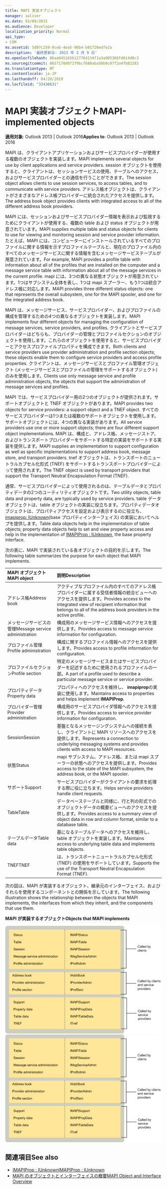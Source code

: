 ```yaml
---
title: MAPI 実装オブジェクト
manager: soliver
ms.date: 03/09/2015
ms.audience: Developer
localization_priority: Normal
api_type:
- COM
ms.assetid: 5d07c259-0ceb-4ea5-98b4-b01720edfe2a
description: '最終更新日: 2015 年 3 月 9 日'
ms.openlocfilehash: 86aa8451b5b127764134f1a3a905366fd014d0c3
ms.sourcegitcommit: 8657170d071f9bcf680aba50b9c07f2a4fb82283
ms.translationtype: MT
ms.contentlocale: ja-JP
ms.lasthandoff: 04/28/2019
ms.locfileid: "33430631"
---
```

# <a name="mapi-implemented-objects"></a><span data-ttu-id="7ce32-103">MAPI 実装オブジェクト</span><span class="sxs-lookup"><span data-stu-id="7ce32-103">MAPI-implemented objects</span></span>
  
<span data-ttu-id="7ce32-104">**適用対象**: Outlook 2013 | Outlook 2016</span><span class="sxs-lookup"><span data-stu-id="7ce32-104">**Applies to**: Outlook 2013 | Outlook 2016</span></span> 
  
<span data-ttu-id="7ce32-105">MAPI は、クライアントアプリケーションおよびサービスプロバイダーが使用する複数のオブジェクトを実装します。</span><span class="sxs-lookup"><span data-stu-id="7ce32-105">MAPI implements several objects for use by client applications and service providers.</span></span> <span data-ttu-id="7ce32-106">session オブジェクトを使用すると、クライアントは、セッションサービスの使用、テーブルへのアクセス、およびサービスプロバイダーとの通信を行うことができます。</span><span class="sxs-lookup"><span data-stu-id="7ce32-106">The session object allows clients to use session services, to access tables, and to communicate with service providers.</span></span> <span data-ttu-id="7ce32-107">アドレス帳オブジェクトは、クライアントがさまざまなアドレス帳プロバイダーに統合されたアクセスを提供します。</span><span class="sxs-lookup"><span data-stu-id="7ce32-107">The address book object provides clients with integrated access to all of the different address book providers.</span></span> 
  
<span data-ttu-id="7ce32-108">MAPI には、セッションおよびサービスプロバイダー情報を表示および監視するためにクライアントが使用する、複数の table および status オブジェクトが用意されています。</span><span class="sxs-lookup"><span data-stu-id="7ce32-108">MAPI supplies multiple table and status objects for clients to use for viewing and monitoring session and service provider information.</span></span> <span data-ttu-id="7ce32-109">たとえば、MAPI には、コンピューターにインストールされているすべてのプロファイルに関する情報を示すプロファイルテーブルと、現在のプロファイル内のすべてのメッセージサービスに関する情報を含むメッセージサービステーブルが用意されています。</span><span class="sxs-lookup"><span data-stu-id="7ce32-109">For example, MAPI provides a profile table with information about all of the profiles that are installed on the computer and a message service table with information about all of the message services in the current profile.</span></span> <span data-ttu-id="7ce32-110">mapi には、3つの異なる状態オブジェクトが用意されています。1つはサブシステム全体を表し、1つは mapi スプーラー、もう1つは統合アドレス帳に対応します。</span><span class="sxs-lookup"><span data-stu-id="7ce32-110">MAPI provides three different status objects: one that represents the overall subsystem, one for the MAPI spooler, and one for the integrated address book.</span></span> 
  
<span data-ttu-id="7ce32-111">MAPI は、メッセージサービス、サービスプロバイダー、およびプロファイルの構成を管理するための4つの異なるオブジェクトを実装します。</span><span class="sxs-lookup"><span data-stu-id="7ce32-111">MAPI implements four different objects for managing the configuration of message services, service providers, and profiles.</span></span> <span data-ttu-id="7ce32-112">クライアントとサービスプロバイダーはどちらも、プロバイダーの管理とプロファイルセクションのオブジェクトを使用します。これらのオブジェクトを使用すると、サービスプロバイダーとアクセスプロファイルプロパティを構成できます。</span><span class="sxs-lookup"><span data-stu-id="7ce32-112">Both clients and service providers use provider administration and profile section objects; these objects enable them to configure service providers and access profile properties.</span></span> <span data-ttu-id="7ce32-113">クライアントは、メッセージサービスとプロファイル管理オブジェクト (メッセージサービスとプロファイルの管理をサポートするオブジェクト) のみを使用します。</span><span class="sxs-lookup"><span data-stu-id="7ce32-113">Clients use only message service and profile administration objects, the objects that support the administration of message services and profiles.</span></span> 
  
<span data-ttu-id="7ce32-114">MAPI では、サービスプロバイダー用の2つのオブジェクトが提供されます。サポートオブジェクトと TNEF オブジェクトがあります。</span><span class="sxs-lookup"><span data-stu-id="7ce32-114">MAPI provides two objects for service providers: a support object and a TNEF object.</span></span> <span data-ttu-id="7ce32-115">すべてのサービスプロバイダーは1つまたは複数のサポートオブジェクトを使用します。サポートオブジェクトには、4つの異なる実装があります。</span><span class="sxs-lookup"><span data-stu-id="7ce32-115">All service providers use one or more support objects; there are four different support object implementations.</span></span> <span data-ttu-id="7ce32-116">MAPI は、構成と、アドレス帳、メッセージストア、およびトランスポートプロバイダーをサポートする特定の実装をサポートする実装を提供します。</span><span class="sxs-lookup"><span data-stu-id="7ce32-116">MAPI supplies an implementation to support configuration as well as specific implementations to support address book, message store, and transport providers.</span></span> <span data-ttu-id="7ce32-117">tnef オブジェクトは、トランスポートのニュートラルカプセル化形式 (TNEF) をサポートするトランスポートプロバイダーによって使用されます。</span><span class="sxs-lookup"><span data-stu-id="7ce32-117">The TNEF object is used by transport providers that support the Transport Neutral Encapsulation Format (TNEF).</span></span>
  
<span data-ttu-id="7ce32-118">通常、サービスプロバイダーによって使用されるのは、テーブルデータとプロパティデータの2つのユーティリティオブジェクトです。</span><span class="sxs-lookup"><span data-stu-id="7ce32-118">Two utility objects, table data and property data, are typically used by service providers.</span></span> <span data-ttu-id="7ce32-119">table データオブジェクトは、table オブジェクトの実装に役立ちます。プロパティデータオブジェクトは、プロパティアクセスを設定および表示するのに役立ち、 [imapiprop: IUnknown](imapipropiunknown.md)(base プロパティインターフェイス) の実装においてヘルプを提供します。</span><span class="sxs-lookup"><span data-stu-id="7ce32-119">Table data objects help in the implementation of table objects; property data objects help to set and view property access and help in the implementation of [IMAPIProp : IUnknown](imapipropiunknown.md), the base property interface.</span></span> 
  
<span data-ttu-id="7ce32-120">次の表に、MAPI で実装されている各オブジェクトの目的を示します。</span><span class="sxs-lookup"><span data-stu-id="7ce32-120">The following table summarizes the purpose for each object that MAPI implements.</span></span>
  
|<span data-ttu-id="7ce32-121">**MAPI オブジェクト**</span><span class="sxs-lookup"><span data-stu-id="7ce32-121">**MAPI object**</span></span>|<span data-ttu-id="7ce32-122">**説明**</span><span class="sxs-lookup"><span data-stu-id="7ce32-122">**Description**</span></span>|
|:-----|:-----|
|<span data-ttu-id="7ce32-123">アドレス帳</span><span class="sxs-lookup"><span data-stu-id="7ce32-123">Address book</span></span>  <br/> |<span data-ttu-id="7ce32-124">アクティブなプロファイル内のすべてのアドレス帳プロバイダーに属する受信者情報の統合ビューへのアクセスを提供します。</span><span class="sxs-lookup"><span data-stu-id="7ce32-124">Provides access to the integrated view of recipient information that belongs to all of the address book providers in the active profile.</span></span>  <br/> |
|<span data-ttu-id="7ce32-125">メッセージサービスの管理</span><span class="sxs-lookup"><span data-stu-id="7ce32-125">Message service administration</span></span>  <br/> |<span data-ttu-id="7ce32-126">構成用のメッセージサービス情報へのアクセスを提供します。</span><span class="sxs-lookup"><span data-stu-id="7ce32-126">Provides access to message service information for configuration.</span></span>  <br/> |
|<span data-ttu-id="7ce32-127">プロファイル管理</span><span class="sxs-lookup"><span data-stu-id="7ce32-127">Profile administration</span></span>  <br/> |<span data-ttu-id="7ce32-128">構成に関するプロファイル情報へのアクセスを提供します。</span><span class="sxs-lookup"><span data-stu-id="7ce32-128">Provides access to profile information for configuration.</span></span>  <br/> |
|<span data-ttu-id="7ce32-129">プロファイルセクション</span><span class="sxs-lookup"><span data-stu-id="7ce32-129">Profile section</span></span>  <br/> |<span data-ttu-id="7ce32-130">特定のメッセージサービスまたはサービスプロバイダーを記述するために使用されるプロファイルの一部。</span><span class="sxs-lookup"><span data-stu-id="7ce32-130">A part of a profile used to describe a particular message service or service provider.</span></span>  <br/> |
|<span data-ttu-id="7ce32-131">プロパティデータ</span><span class="sxs-lookup"><span data-stu-id="7ce32-131">Property data</span></span>  <br/> |<span data-ttu-id="7ce32-132">プロパティへのアクセスを維持し、 **imapiprop**の実装に使用します。</span><span class="sxs-lookup"><span data-stu-id="7ce32-132">Maintains access to properties and helps implement **IMAPIProp**.</span></span>  <br/> |
|<span data-ttu-id="7ce32-133">プロバイダー管理</span><span class="sxs-lookup"><span data-stu-id="7ce32-133">Provider administration</span></span>  <br/> |<span data-ttu-id="7ce32-134">構成用のサービスプロバイダ情報へのアクセスを提供します。</span><span class="sxs-lookup"><span data-stu-id="7ce32-134">Provides access to service provider information for configuration.</span></span>  <br/> |
|<span data-ttu-id="7ce32-135">Session</span><span class="sxs-lookup"><span data-stu-id="7ce32-135">Session</span></span>  <br/> |<span data-ttu-id="7ce32-136">基盤となるメッセージングシステムへの接続を表し、クライアントに MAPI リソースへのアクセスを提供します。</span><span class="sxs-lookup"><span data-stu-id="7ce32-136">Represents a connection to underlying messaging systems and provides clients with access to MAPI resources.</span></span>  <br/> |
|<span data-ttu-id="7ce32-137">状態</span><span class="sxs-lookup"><span data-stu-id="7ce32-137">Status</span></span>  <br/> |<span data-ttu-id="7ce32-138">mapi サブシステム、アドレス帳、または mapi スプーラーの状態へのアクセスを提供します。</span><span class="sxs-lookup"><span data-stu-id="7ce32-138">Provides access to the state of the MAPI subsystem, the address book, or the MAPI spooler.</span></span>  <br/> |
|<span data-ttu-id="7ce32-139">サポート</span><span class="sxs-lookup"><span data-stu-id="7ce32-139">Support</span></span>  <br/> |<span data-ttu-id="7ce32-140">サービスプロバイダーがクライアントの要求を処理する際に役に立ちます。</span><span class="sxs-lookup"><span data-stu-id="7ce32-140">Helps service providers handle client requests.</span></span>  <br/> |
|<span data-ttu-id="7ce32-141">Table</span><span class="sxs-lookup"><span data-stu-id="7ce32-141">Table</span></span>  <br/> |<span data-ttu-id="7ce32-142">データベーステーブルと同様に、行と列の形式でのオブジェクトデータの概要ビューへのアクセスを提供します。</span><span class="sxs-lookup"><span data-stu-id="7ce32-142">Provides access to a summary view of object data in row and column format, similar to a database table.</span></span>  <br/> |
|<span data-ttu-id="7ce32-143">テーブルデータ</span><span class="sxs-lookup"><span data-stu-id="7ce32-143">Table data</span></span>  <br/> |<span data-ttu-id="7ce32-144">基になるテーブルデータへのアクセスを維持し、table オブジェクトを実装します。</span><span class="sxs-lookup"><span data-stu-id="7ce32-144">Maintains access to underlying table data and implements table objects.</span></span>  <br/> |
|<span data-ttu-id="7ce32-145">TNEF</span><span class="sxs-lookup"><span data-stu-id="7ce32-145">TNEF</span></span>  <br/> |<span data-ttu-id="7ce32-146">は、トランスポートニュートラルカプセル化形式 (TNEF) の使用をサポートしています。</span><span class="sxs-lookup"><span data-stu-id="7ce32-146">Supports the use of the Transport Neutral Encapsulation Format (TNEF).</span></span>  <br/> |
   
<span data-ttu-id="7ce32-147">次の図は、MAPI が実装するオブジェクト、継承元のインターフェイス、およびそれらを使用するコンポーネントとの関係を示しています。</span><span class="sxs-lookup"><span data-stu-id="7ce32-147">The following illustration shows the relationship between the objects that MAPI implements, the interfaces from which they inherit, and the components that use them.</span></span> 
  
<span data-ttu-id="7ce32-148">**MAPI が実装するオブジェクト**</span><span class="sxs-lookup"><span data-stu-id="7ce32-148">**Objects that MAPI implements**</span></span>
  
<span data-ttu-id="7ce32-149">![MAPI が実装するオブジェクト](media/amapi_68.gif "MAPI が実装するオブジェクト")</span><span class="sxs-lookup"><span data-stu-id="7ce32-149">![Objects that MAPI implements](media/amapi_68.gif "Objects that MAPI implements")</span></span>
  
## <a name="see-also"></a><span data-ttu-id="7ce32-150">関連項目</span><span class="sxs-lookup"><span data-stu-id="7ce32-150">See also</span></span>

- [<span data-ttu-id="7ce32-151">IMAPIProp : IUnknown</span><span class="sxs-lookup"><span data-stu-id="7ce32-151">IMAPIProp : IUnknown</span></span>](imapipropiunknown.md)
- [<span data-ttu-id="7ce32-152">MAPI のオブジェクトとインターフェイスの概要</span><span class="sxs-lookup"><span data-stu-id="7ce32-152">MAPI Object and Interface Overview</span></span>](mapi-object-and-interface-overview.md)

